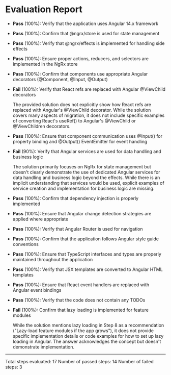 # Evaluation Report

- **Pass** (100%): Verify that the application uses Angular 14.x framework
- **Pass** (100%): Confirm that @ngrx/store is used for state management
- **Pass** (100%): Verify that @ngrx/effects is implemented for handling side effects
- **Pass** (100%): Ensure proper actions, reducers, and selectors are implemented in the NgRx store
- **Pass** (100%): Confirm that components use appropriate Angular decorators (@Component, @Input, @Output)
- **Fail** (100%): Verify that React refs are replaced with Angular @ViewChild decorators

    The provided solution does not explicitly show how React refs are replaced with Angular's @ViewChild decorator. While the solution covers many aspects of migration, it does not include specific examples of converting React's useRef() to Angular's @ViewChild or @ViewChildren decorators.

- **Pass** (100%): Ensure that component communication uses @Input() for property binding and @Output() EventEmitter for event handling
- **Fail** (90%): Verify that Angular services are used for data handling and business logic

    The solution primarily focuses on NgRx for state management but doesn't clearly demonstrate the use of dedicated Angular services for data handling and business logic beyond the effects. While there is an implicit understanding that services would be used, explicit examples of service creation and implementation for business logic are missing.

- **Pass** (100%): Confirm that dependency injection is properly implemented
- **Pass** (100%): Ensure that Angular change detection strategies are applied where appropriate
- **Pass** (100%): Verify that Angular Router is used for navigation
- **Pass** (100%): Confirm that the application follows Angular style guide conventions
- **Pass** (100%): Ensure that TypeScript interfaces and types are properly maintained throughout the application
- **Pass** (100%): Verify that JSX templates are converted to Angular HTML templates
- **Pass** (100%): Ensure that React event handlers are replaced with Angular event bindings
- **Pass** (100%): Verify that the code does not contain any TODOs
- **Fail** (100%): Confirm that lazy loading is implemented for feature modules

    While the solution mentions lazy loading in Step 8 as a recommendation ("Lazy-load feature modules if the app grows"), it does not provide specific implementation details or code examples for how to set up lazy loading in Angular. The answer acknowledges the concept but doesn't demonstrate implementation.

---

Total steps evaluated: 17
Number of passed steps: 14
Number of failed steps: 3